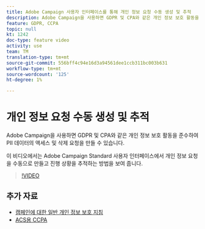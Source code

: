 ```yaml
---
title: Adobe Campaign 사용자 인터페이스를 통해 개인 정보 요청 수동 생성 및 추적
description: Adobe Campaign을 사용하면 GDPR 및 CPA와 같은 개인 정보 보호 활동을 준수하여 PII 데이터의 액세스 및 삭제 요청을 만들 수 있습니다. 이 비디오에서는 Adobe Campaign Standard 사용자 인터페이스에서 개인 정보 요청을 수동으로 만들고 진행 상황을 추적하는 방법을 보여 줍니다.
feature: GDPR, CCPA
topic: null
kt: 1242
doc-type: feature video
activity: use
team: TM
translation-type: tm+mt
source-git-commit: 556bff4c94e16d3a94561dee1ccb311bc003b631
workflow-type: tm+mt
source-wordcount: '125'
ht-degree: 1%

---
```



# 개인 정보 요청 수동 생성 및 추적

Adobe Campaign을 사용하면 GDPR 및 CPA와 같은 개인 정보 보호 활동을 준수하여 PII 데이터의 액세스 및 삭제 요청을 만들 수 있습니다.

이 비디오에서는 Adobe Campaign Standard 사용자 인터페이스에서 개인 정보 요청을 수동으로 만들고 진행 상황을 추적하는 방법을 보여 줍니다.

>[!VIDEO](https://video.tv.adobe.com/v/29235?quality=12)

## 추가 자료

* [캠페인에 대한 일반 개인 정보 보호 지침](https://helpx.adobe.com/campaign/kb/campaign-privacy-overview.html)
* [ACS용 CCPA](https://helpx.adobe.com/campaign/kb/acs-privacy.html#ccpa)
